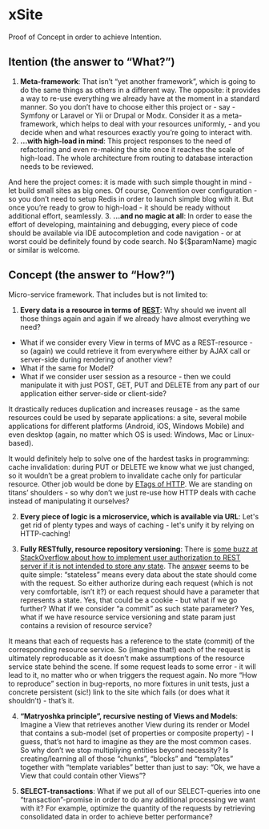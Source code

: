 # xSite
Proof of Concept in order to achieve Intention.

## Itention (the answer to “What?”)
1. **Meta-framework**: That isn’t “yet another framework”, which is going to do the same things as others in a different way. The opposite: it provides a way to re-use everything we already have at the moment in a standard manner. So you don’t have to choose either this project or - say - Symfony or Laravel or Yii or Drupal or Modx. Consider it as a meta-framework, which helps to deal with your resources uniformly, - and you decide when and what resources exactly you’re going to interact with.
2. **...with high-load in mind**: This project responses to the need of refactoring and even re-making the site once it reaches the scale of high-load. The whole architecture from routing to database interaction needs to be reviewed.

 And here the project comes: it is made with such simple thought in mind - let build small sites as big ones. Of course, Convention over configuration - so you don’t need to setup Redis in order to launch simple blog with it. But once you’re ready to grow to high-load - it should be ready without additional effort, seamlessly.
3. **...and no magic at all**: In order to ease the effort of developing, maintaining and debugging, every piece of code should be available via IDE autocompletion and code navigation - or at worst could be definitely found by code search. No ${$paramName} magic or similar is welcome.

## Concept (the answer to “How?”)
Micro-service framework.
That includes but is not limited to:

1. **Every data is a resource in terms of [REST](https://en.wikipedia.org/wiki/Representational_state_transfer)**: Why should we invent all those things again and again if we already have almost everything we need?
 - What if we consider every View in terms of MVC as a REST-resource - so (again) we could retrieve it from everywhere either by AJAX call or server-side during rendering of another view?
 - What if the same for Model?
 - What if we consider user session as a resource - then we could manipulate it with just POST, GET, PUT and DELETE from any part of our application either server-side or client-side?

 It drastically reduces duplication and increases reusage - as the same resources could be used by separate applications: a site, several mobile applications for different platforms (Android, iOS, Windows Mobile) and even desktop (again, no matter which OS is used: Windows, Mac or Linux-based).

 It would definitely help to solve one of the hardest tasks in programming: cache invalidation: during PUT or DELETE we know what we just changed, so it wouldn’t be a great problem to invalidate cache only for particular resource. Other job would be done by [ETags of HTTP](https://en.wikipedia.org/wiki/HTTP_ETag). We are standing on titans’ shoulders - so why don’t we just re-use how HTTP deals with cache instead of manipulating it ourselves?

2. **Every piece of logic is a microservice, which is available via URL**: Let's get rid of plenty types and ways of caching - let's unify it by relying on HTTP-caching!

3. **Fully RESTfully, resource repository versioning**: There is [some buzz at StackOverflow about how to implement user authorization to REST server if it is not intended to store any state](http://stackoverflow.com/questions/3105296/if-rest-applications-are-supposed-to-be-stateless-how-do-you-manage-sessions). The [answer](http://stackoverflow.com/a/3105337) seems to be quite simple: “stateless” means every data about the state should come with the request. So either authorize during each request (which is not very comfortable, isn’t it?) or each request should have a parameter that represents a state. Yes, that could be a cookie - but what if we go further? What if we consider “a commit” as such state parameter? Yes, what if we have resource service versioning and state param just contains a revision of resource service?

 It means that each of requests has a reference to the state (commit) of the corresponding resource service. So (imagine that!) each of the request is ultimately reproducable as it doesn’t make assumptions of the resource service state behind the scene. If some request leads to some error - it will lead to it, no matter who or when triggers the request again. No more “How to reproduce” section in bug-reports, no more fixtures in unit tests, just a concrete persistent (sic!) link to the site which fails (or does what it shouldn’t) - that’s it.

4. **“Matryoshka principle”, recursive nesting of Views and Models**: Imagine a View that retrieves another View during its render or Model that contains a sub-model (set of properties or composite property) - I guess, that’s not hard to imagine as they are the most common cases. So why don’t we stop multipliying entities beyond necessity? Is creating/learning all of those “chunks”, “blocks” and “templates” together with “template variables” better than just to say: “Ok, we have a View that could contain other Views”?

5. **SELECT-transactions**: What if we put all of our SELECT-queries into one “transaction”-promise in order to do any additional processing we want with it? For example, optimize the quantity of the requests by retrieving consolidated data in order to achieve better performance?
